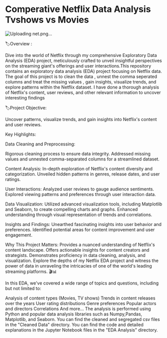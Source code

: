 # Comperative Netflix Data Analysis Tvshows vs Movies

![Uploading net.png…]()

🏷️Overview :

Dive into the world of Netflix through my comprehensive Exploratory Data Analysis (EDA) project, meticulously crafted to unveil insightful perspectives on the streaming giant's offerings and user interactions.This repository contains an exploratory data analysis (EDA) project focusing on Netflix data. The goal of this project is to clean the data , unnest the comma seperated columns and treat the missing values , gain insights, visualize trends, and explore patterns within the Netflix dataset. I have done a thorough analysis of Netflix's content, user reviews, and other relevant information to uncover interesting findings 

🏷️Project Objective:

Uncover patterns, visualize trends, and gain insights into Netflix's content and user reviews.


Key Highlights:

Data Cleaning and Preprocessing:

Rigorous cleaning process to ensure data integrity.
Addressed missing values and unnested comma-separated columns for a streamlined dataset.

Content Analysis:
In-depth exploration of Netflix's content diversity and categorization.
Unveiled hidden patterns in genres, release dates, and user ratings.

User Interactions:
Analyzed user reviews to gauge audience sentiments.
Explored viewing patterns and preferences through user interaction data.

Data Visualization:
Utilized advanced visualization tools, including Matplotlib and Seaborn, to create compelling charts and graphs.
Enhanced understanding through visual representation of trends and correlations.

Insights and Findings:
Unearthed fascinating insights into user behavior and preferences.
Identified potential areas for content improvement and user engagement.

Why This Project Matters:
Provides a nuanced understanding of Netflix's content landscape.
Offers actionable insights for content creators and strategists.
Demonstrates proficiency in data cleaning, analysis, and visualization.
Explore the depths of my Netflix EDA project and witness the power of data in unraveling the intricacies of one of the world's leading streaming platforms. 🎬📊

In this EDA, we've covered a wide range of topics and questions, including but not limited to:

Analysis of content types (Movies, TV shows)
Trends in content releases over the years
User rating distributions
Genre preferences
Popular actors and directors
Correlations
And more...
The analysis is performed using Python and popular data analysis libraries such as Numpy,Pandas, Matplotlib, and Seaborn. You can find the cleaned and segregated csv files in the "Cleaned Data" directory. You can find the code and detailed explanations in the Jupyter Notebook files in the "EDA Analysis" directory.
